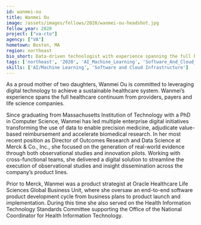```yaml
---
id: wanmei-ou
title: Wanmei Ou
image: /assets/images/fellows/2020/wanmei-ou-headshot.jpg
fellow_year: 2020
project: ["va-cto"]
agency: ["VA"]
hometown: Boston, MA
region: northeast
bio_short: Data-driven technologist with experience spanning the full healthcare continuum.
tags: ['northeast', '2020', 'AI_Machine_Learning', 'Software_And_Cloud_Infrastructure']
skills: ['AI/Machine Learning', 'Software and Cloud Infrastructure']
---
```


As a proud mother of two daughters, Wanmei Ou is committed to leveraging digital technology to achieve a sustainable healthcare system. Wanmei’s experience spans the full healthcare continuum from providers, payers and life science companies.

Since graduating from Massachusetts Institution of Technology with a PhD in Computer Science, Wanmei has led multiple enterprise digital initiatives transforming the use of data to enable precision medicine, adjudicate value-based reimbursement and accelerate biomedical research. In her most recent position as Director of Outcomes Research and Data Science at Merck & Co., Inc., she focused on the generation of real-world evidence through both observational studies and innovation pilots. Working with cross-functional teams, she delivered a digital solution to streamline the execution of observational studies and insight dissemination across the company’s product lines.

Prior to Merck, Wanmei was a product strategist at Oracle Healthcare Life Sciences Global Business Unit, where she oversaw an end-to-end software product development cycle from business plans to product launch and implementation. During this time she also served on the Health Information Technology Standards Committee supporting the Office of the National Coordinator for Health Information Technology.
